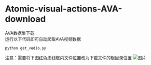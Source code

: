 # Atomic-visual-actions-AVA-download
AVA数据集下载  
运行以下代码即可自动爬取AVA视频数据

    python get_vedio.py

注意：需要将下图红色虚线框内文件位置改为下载文件的根目录位置
![图片](https://user-images.githubusercontent.com/78643224/203510335-c5708afb-1bc8-43c0-9228-400c0a52d737.png)  



